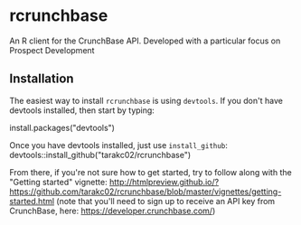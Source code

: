 # rcrunchbase
An R client for the CrunchBase API. Developed with a particular focus on Prospect Development

## Installation
The easiest way to install `rcrunchbase` is using `devtools`. If you don't have devtools installed, then start by typing:

install.packages("devtools")

Once you have devtools installed, just use `install_github`:
devtools::install_github("tarakc02/rcrunchbase")

From there, if you're not sure how to get started, try to follow along with the "Getting started" vignette: http://htmlpreview.github.io/?https://github.com/tarakc02/rcrunchbase/blob/master/vignettes/getting-started.html (note that you'll need to sign up to receive an API key from CrunchBase, here: https://developer.crunchbase.com/)
